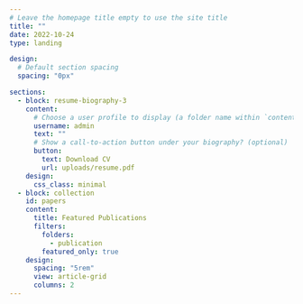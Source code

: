 ```yaml
---
# Leave the homepage title empty to use the site title
title: ""
date: 2022-10-24
type: landing

design:
  # Default section spacing
  spacing: "0px"

sections:
  - block: resume-biography-3
    content:
      # Choose a user profile to display (a folder name within `content/authors/`)
      username: admin
      text: ""
      # Show a call-to-action button under your biography? (optional)
      button:
        text: Download CV
        url: uploads/resume.pdf
    design:
      css_class: minimal
  - block: collection
    id: papers
    content:
      title: Featured Publications
      filters:
        folders:
          - publication
        featured_only: true
    design:
      spacing: "5rem"
      view: article-grid
      columns: 2
---
```

